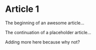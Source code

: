 # Article 1

The beginning of an awesome article...

The continuation of a placeholder article...

Adding more here because why not?